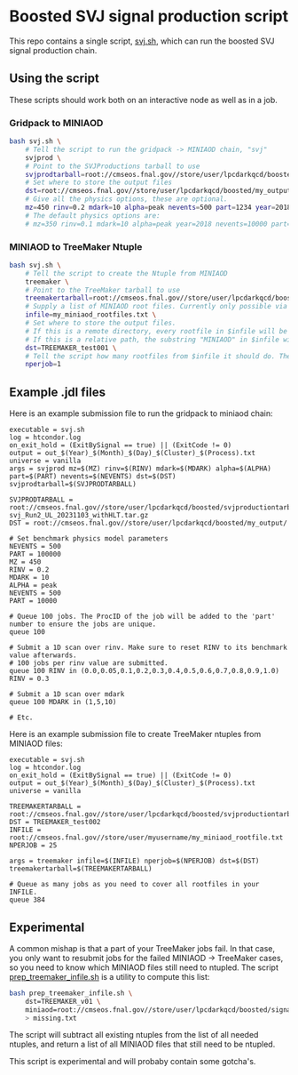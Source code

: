 # Boosted SVJ signal production script

This repo contains a single script, [svj.sh](svj.sh), which can run the boosted SVJ signal production chain.

## Using the script

These scripts should work both on an interactive node as well as in a job.

### Gridpack to MINIAOD

```bash
bash svj.sh \
    # Tell the script to run the gridpack -> MINIAOD chain, "svj"
    svjprod \  
    # Point to the SVJProductions tarball to use
    svjprodtarball=root://cmseos.fnal.gov//store/user/lpcdarkqcd/boosted/svjproductiontarballs/CMSSW_10_6_29_patch1_svjprod_el7_2018UL_cms-svj_Run2_UL_withHLT_996c8dc_Jan18.tar.gz \ 
    # Set where to store the output files
    dst=root://cmseos.fnal.gov//store/user/lpcdarkqcd/boosted/my_output/ \
    # Give all the physics options, these are optional.
    mz=450 rinv=0.2 mdark=10 alpha=peak nevents=500 part=1234 year=2018
    # The default physics options are:
    # mz=350 rinv=0.1 mdark=10 alpha=peak year=2018 nevents=10000 part=1
```

### MINIAOD to TreeMaker Ntuple

```bash
bash svj.sh \
    # Tell the script to create the Ntuple from MINIAOD
    treemaker \  
    # Point to the TreeMaker tarball to use
    treemakertarball=root://cmseos.fnal.gov//store/user/lpcdarkqcd/boosted/svjproductiontarballs/CMSSW_10_6_29_patch1_TreeMaker_Run2_UL_df47918_Sep11.tar.gz \ 
    # Supply a list of MINIAOD root files. Currently only possible via a text file
    infile=my_miniaod_rootfiles.txt \
    # Set where to store the output files.
    # If this is a remote directory, every rootfile in $infile will be copied to it without renaming.
    # If this is a relative path, the substring "MINIAOD" in $infile will be replaced by $dst
    dst=TREEMAKER_test001 \
    # Tell the script how many rootfiles from $infile it should do. The default is 1.
    nperjob=1
```

## Example .jdl files

Here is an example submission file to run the gridpack to miniaod chain:

```
executable = svj.sh
log = htcondor.log
on_exit_hold = (ExitBySignal == true) || (ExitCode != 0)
output = out_$(Year)_$(Month)_$(Day)_$(Cluster)_$(Process).txt
universe = vanilla
args = svjprod mz=$(MZ) rinv=$(RINV) mdark=$(MDARK) alpha=$(ALPHA) part=$(PART) nevents=$(NEVENTS) dst=$(DST) svjprodtarball=$(SVJPRODTARBALL)

SVJPRODTARBALL = root://cmseos.fnal.gov//store/user/lpcdarkqcd/boosted/svjproductiontarballs/CMSSW_10_6_29_patch1_svjprod_cms-svj_Run2_UL_20231103_withHLT.tar.gz
DST = root://cmseos.fnal.gov//store/user/lpcdarkqcd/boosted/my_output/

# Set benchmark physics model parameters
NEVENTS = 500
PART = 100000
MZ = 450
RINV = 0.2
MDARK = 10
ALPHA = peak
NEVENTS = 500
PART = 10000

# Queue 100 jobs. The ProcID of the job will be added to the 'part' number to ensure the jobs are unique.
queue 100

# Submit a 1D scan over rinv. Make sure to reset RINV to its benchmark value afterwards.
# 100 jobs per rinv value are submitted.
queue 100 RINV in (0.0,0.05,0.1,0.2,0.3,0.4,0.5,0.6,0.7,0.8,0.9,1.0)
RINV = 0.3

# Submit a 1D scan over mdark
queue 100 MDARK in (1,5,10)

# Etc.
```

Here is an example submission file to create TreeMaker ntuples from MINIAOD files:

```
executable = svj.sh
log = htcondor.log
on_exit_hold = (ExitBySignal == true) || (ExitCode != 0)
output = out_$(Year)_$(Month)_$(Day)_$(Cluster)_$(Process).txt
universe = vanilla

TREEMAKERTARBALL = root://cmseos.fnal.gov//store/user/lpcdarkqcd/boosted/svjproductiontarballs/CMSSW_10_6_29_patch1_TreeMaker_Run2_UL_df47918_Sep11.tar.gz
DST = TREEMAKER_test002
INFILE = root://cmseos.fnal.gov//store/user/myusername/my_miniaod_rootfile.txt
NPERJOB = 25

args = treemaker infile=$(INFILE) nperjob=$(NPERJOB) dst=$(DST) treemakertarball=$(TREEMAKERTARBALL)

# Queue as many jobs as you need to cover all rootfiles in your INFILE.
queue 384
```


## Experimental

A common mishap is that a part of your TreeMaker jobs fail.
In that case, you only want to resubmit jobs for the failed MINIAOD -> TreeMaker cases,
so you need to know which MINIAOD files still need to ntupled.
The script [prep_treemaker_infile.sh](prep_treemaker_infile.sh) is a utility to compute this list:

```bash
bash prep_treemaker_infile.sh \
    dst=TREEMAKER_v01 \
    miniaod=root://cmseos.fnal.gov//store/user/lpcdarkqcd/boosted/signal_production_2023/MINIAOD/*/*.root \
    > missing.txt
```

The script will subtract all existing ntuples from the list of all needed ntuples, and
return a list of all MINIAOD files that still need to be ntupled.

This script is experimental and will probaby contain some gotcha's.